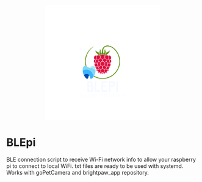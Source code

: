 <p align="center">
    <img src="assests/BLEpi Logo.png" height=300 width=300>
</p>


# BLEpi
BLE connection script to receive Wi-Fi network info to allow your raspberry pi to connect to local WiFi.
txt files are ready to be used with systemd. Works with goPetCamera and brightpaw_app repository.


